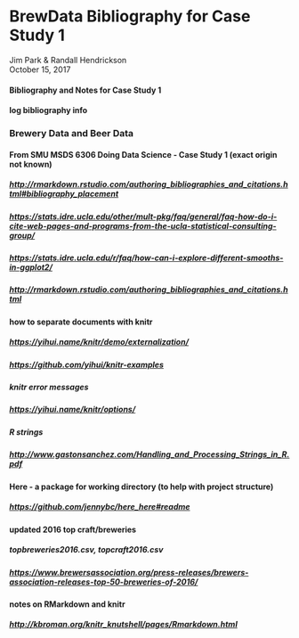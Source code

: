 # BrewData Bibliography for Case Study 1
Jim Park & Randall Hendrickson  
October 15, 2017  



#### Bibliography and Notes for Case Study 1

#### log bibliography info

### Brewery Data and Beer Data
#### From SMU MSDS 6306 Doing Data Science - Case Study 1 (exact origin not known)

##### http://rmarkdown.rstudio.com/authoring_bibliographies_and_citations.html#bibliography_placement

##### https://stats.idre.ucla.edu/other/mult-pkg/faq/general/faq-how-do-i-cite-web-pages-and-programs-from-the-ucla-statistical-consulting-group/
##### https://stats.idre.ucla.edu/r/faq/how-can-i-explore-different-smooths-in-ggplot2/

##### http://rmarkdown.rstudio.com/authoring_bibliographies_and_citations.html

#### how to separate documents with knitr
##### https://yihui.name/knitr/demo/externalization/
##### https://github.com/yihui/knitr-examples

##### knitr error messages
##### https://yihui.name/knitr/options/

##### R strings
##### http://www.gastonsanchez.com/Handling_and_Processing_Strings_in_R.pdf

#### Here - a package for working directory (to help with project structure)
##### https://github.com/jennybc/here_here#readme

#### updated 2016 top craft/breweries 
##### topbreweries2016.csv, topcraft2016.csv
##### https://www.brewersassociation.org/press-releases/brewers-association-releases-top-50-breweries-of-2016/

#### notes on RMarkdown and knitr
##### http://kbroman.org/knitr_knutshell/pages/Rmarkdown.html



